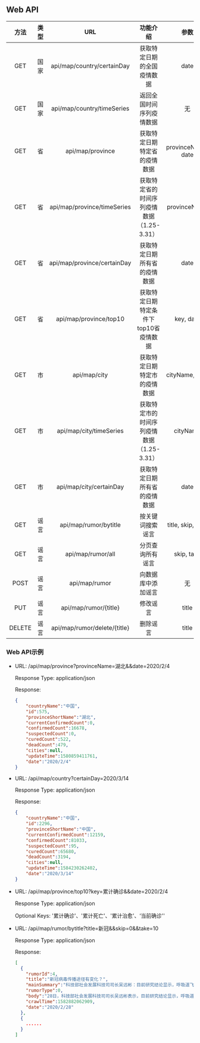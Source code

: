 ## Web API

|  方法  | 类型 |             URL              |                 功能介绍                  |        参数        | 返回值 |
| :----: | :--: | :--------------------------: | :---------------------------------------: | :----------------: | :----: |
|  GET   | 国家 |  api/map/country/certainDay  |        获取特定日期的全国疫情数据         |        date        | Object |
|  GET   | 国家 |  api/map/country/timeSeries  |         返回全国时间序列疫情数据          |         无         | Array  |
|  GET   |  省  |       api/map/province       |       获取特定日期特定省的疫情数据        | provinceName, date | Object |
|  GET   |  省  | api/map/province/timeSeries  | 获取特定省的时间序列疫情数据（1.25-3.31） |    provinceName    | Array  |
|  GET   |  省  | api/map/province/certainDay  |       获取特定日期所有省的疫情数据        |        date        | Array  |
|  GET   |  省  |    api/map/province/top10    |   获取特定日期特定条件下top10省疫情数据   |     key, date      | Array  |
|  GET   |  市  |         api/map/city         |       获取特定日期特定市的疫情数据        |   cityName, date   | Object |
|  GET   |  市  |   api/map/city/timeSeries    | 获取特定市的时间序列疫情数据（1.25-3.31） |      cityName      | Array  |
|  GET   |  市  |   api/map/city/certainDay    |       获取特定日期所有省的疫情数据        |        date        | Array  |
|  GET   | 谣言 |    api/map/rumor/bytitle     |             按关键词搜索谣言              | title, skip, take  | Array  |
|  GET   | 谣言 |      api/map/rumor/all       |             分页查询所有谣言              |     skip, take     | Array  |
|  POST  | 谣言 |        api/map/rumor         |            向数据库中添加谣言             |         无         |   无   |
|  PUT   | 谣言 |    api/map/rumor/{title}     |                 修改谣言                  |       title        |   无   |
| DELETE | 谣言 | api/map/rumor/delete/{title} |                 删除谣言                  |       title        |   无   |

### Web API示例

- URL: /api/map/province?provinceName=湖北&&date=2020/2/4

  Response Type: application/json

  Response:

  ```json
  {
      "countryName":"中国",
      "id":575,
      "provinceShortName":"湖北",
      "currentConfirmedCount":0,
      "confirmedCount":16678,
      "suspectedCount":0,
      "curedCount":522,
      "deadCount":479,
      "cities":null,
      "updateTime":1580859411761,
      "date":"2020/2/4"
  }
  ```

- URL: /api/map/country?certainDay=2020/3/14

  Response Type: application/json

  Response:

  ```json
  {
      "countryName":"中国",
      "id":2296,
      "provinceShortName":"中国",
      "currentConfirmedCount":12159,
      "confirmedCount":81033,
      "suspectedCount":95,
      "curedCount":65680,
      "deadCount":3194,
      "cities":null,
      "updateTime":1584230262402,
      "date":"2020/3/14"
  }
  ```

- URL: /api/map/province/top10?key=累计确诊&&date=2020/2/4

  Response Type: application/json

  Optional Keys: '累计确诊'、'累计死亡'、'累计治愈'、‘当前确诊''

- URL: /api/map/rumor/bytitle?title=新冠&&skip=0&&take=10

  Response Type: application/json

  Response:

  ```json
  [
    {
      "rumorId":4,
      "title":"新冠病毒传播途径有变化？",
      "mainSummary":"科技部社会发展科技司司长吴远彬：目前研究结论显示，呼吸道飞沫和密切接触传播仍然是主要传播途径",
      "rumorType":0,
      "body":"28日，科技部社会发展科技司司长吴远彬表示，目前研究结论显示，呼吸道飞沫和密切接触传播仍然是主要传播途径。粪口传播有一定风险，但传播能力和条件还需进一步相应研究证实。针对气溶胶传播，中国医科院实验动物所开展相应实验，气溶胶传播要同时满足密闭的空间、较长的时间、高浓度病毒三个条件，在这些条件下才有传染的可能性。通风条件良好的日常生活中气溶胶传播可能性小。",
      "crawlTime":1582882062909,
      "date":"2020/2/28"
    },
    {
      ......
    }
  ]
  ```

